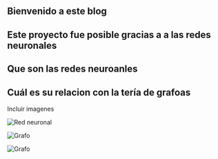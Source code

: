 ## Bienvenido a este blog 

## Este proyecto fue posible gracias a a las redes neuronales
## Que son las redes neuroanles
## Cuál es su relacion con la tería de grafoas
Incluir imagenes


<img src="https://andromedavaluecapital.com/wp-content/uploads/2018/02/neuronal-network-1024x585.jpg" alt="Red neuronal">

![Grafo](https://www.madrimasd.org/blogs/matematicas/files/2012/09/Network_representation_of_brain_connectivity.jpg)




![Grafo](https://www.madrimasd.org/blogs/matematicas/files/2012/09/Network_representation_of_brain_connectivity.jpg)
